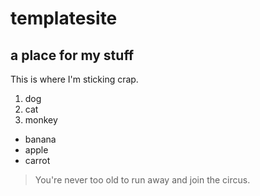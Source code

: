 # templatesite

## a place for my stuff

This is where I'm sticking crap.

1. dog
2. cat
3. monkey



- banana
- apple
- carrot

> You're never too old to run away and join the circus.

